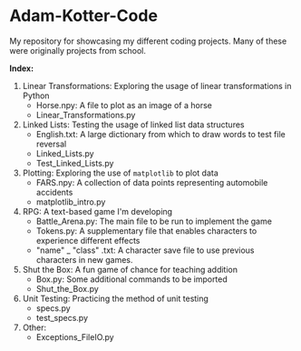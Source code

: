 # Adam-Kotter-Code
My repository for showcasing my different coding projects. Many of these were originally 
projects from school.

**Index:**

1. Linear Transformations: Exploring the usage of linear transformations in Python
   - Horse.npy: A file to plot as an image of a horse
   - Linear_Transformations.py
2. Linked Lists: Testing the usage of linked list data structures
   - English.txt: A large dictionary from which to draw words to test file reversal
   - Linked_Lists.py
   - Test_Linked_Lists.py
3. Plotting: Exploring the use of `matplotlib` to plot data
   - FARS.npy: A collection of data points representing automobile accidents
   - matplotlib_intro.py
4. RPG: A text-based game I'm developing
   - Battle_Arena.py: The main file to be run to implement the game
   - Tokens.py: A supplementary file that enables characters to experience different effects
   - "name" _ "class" .txt: A character save file to use previous characters in new games.
5. Shut the Box: A fun game of chance for teaching addition
   - Box.py: Some additional commands to be imported
   - Shut_the_Box.py
6. Unit Testing: Practicing the method of unit testing
   - specs.py
   - test_specs.py
7. Other:
   - Exceptions_FileIO.py
